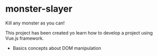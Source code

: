 # monster-slayer
Kill any monster as you can!

This project has been created yo learn how to develop a project using Vue.js framework.

- Basics concepts about DOM manipulation

